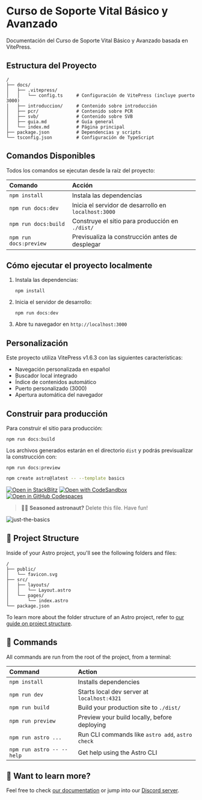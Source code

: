 # Curso de Soporte Vital Básico y Avanzado

Documentación del Curso de Soporte Vital Básico y Avanzado basada en VitePress.

## Estructura del Proyecto

```text
/
├── docs/
│   ├── .vitepress/
│   │   └── config.ts     # Configuración de VitePress (incluye puerto 3000)
│   ├── introduccion/     # Contenido sobre introducción
│   ├── pcr/              # Contenido sobre PCR
│   ├── svb/              # Contenido sobre SVB
│   ├── guia.md           # Guía general
│   └── index.md          # Página principal
├── package.json          # Dependencias y scripts
└── tsconfig.json         # Configuración de TypeScript
```

## Comandos Disponibles

Todos los comandos se ejecutan desde la raíz del proyecto:

| Comando                 | Acción                                              |
| :---------------------- | :-------------------------------------------------- |
| `npm install`           | Instala las dependencias                            |
| `npm run docs:dev`      | Inicia el servidor de desarrollo en `localhost:3000`|
| `npm run docs:build`    | Construye el sitio para producción en `./dist/`     |
| `npm run docs:preview`  | Previsualiza la construcción antes de desplegar     |

## Cómo ejecutar el proyecto localmente

1. Instala las dependencias:
   ```
   npm install
   ```

2. Inicia el servidor de desarrollo:
   ```
   npm run docs:dev
   ```

3. Abre tu navegador en `http://localhost:3000`

## Personalización

Este proyecto utiliza VitePress v1.6.3 con las siguientes características:

- Navegación personalizada en español
- Buscador local integrado
- Índice de contenidos automático
- Puerto personalizado (3000)
- Apertura automática del navegador

## Construir para producción

Para construir el sitio para producción:

```
npm run docs:build
```

Los archivos generados estarán en el directorio `dist` y podrás previsualizar la construcción con:

```
npm run docs:preview
```

```sh
npm create astro@latest -- --template basics
```

[![Open in StackBlitz](https://developer.stackblitz.com/img/open_in_stackblitz.svg)](https://stackblitz.com/github/withastro/astro/tree/latest/examples/basics)
[![Open with CodeSandbox](https://assets.codesandbox.io/github/button-edit-lime.svg)](https://codesandbox.io/p/sandbox/github/withastro/astro/tree/latest/examples/basics)
[![Open in GitHub Codespaces](https://github.com/codespaces/badge.svg)](https://codespaces.new/withastro/astro?devcontainer_path=.devcontainer/basics/devcontainer.json)

> 🧑‍🚀 **Seasoned astronaut?** Delete this file. Have fun!

![just-the-basics](https://github.com/withastro/astro/assets/2244813/a0a5533c-a856-4198-8470-2d67b1d7c554)

## 🚀 Project Structure

Inside of your Astro project, you'll see the following folders and files:

```text
/
├── public/
│   └── favicon.svg
├── src/
│   ├── layouts/
│   │   └── Layout.astro
│   └── pages/
│       └── index.astro
└── package.json
```

To learn more about the folder structure of an Astro project, refer to [our guide on project structure](https://docs.astro.build/en/basics/project-structure/).

## 🧞 Commands

All commands are run from the root of the project, from a terminal:

| Command                   | Action                                           |
| :------------------------ | :----------------------------------------------- |
| `npm install`             | Installs dependencies                            |
| `npm run dev`             | Starts local dev server at `localhost:4321`      |
| `npm run build`           | Build your production site to `./dist/`          |
| `npm run preview`         | Preview your build locally, before deploying     |
| `npm run astro ...`       | Run CLI commands like `astro add`, `astro check` |
| `npm run astro -- --help` | Get help using the Astro CLI                     |

## 👀 Want to learn more?

Feel free to check [our documentation](https://docs.astro.build) or jump into our [Discord server](https://astro.build/chat).
